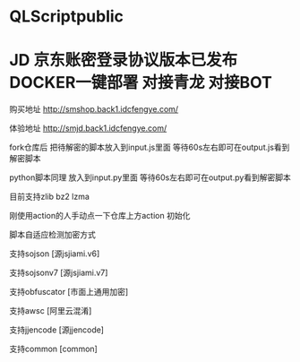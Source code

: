 # QLScriptpublic
# JD 京东账密登录协议版本已发布 DOCKER一键部署 对接青龙 对接BOT
购买地址
http://smshop.back1.idcfengye.com/

体验地址
http://smjd.back1.idcfengye.com/

fork仓库后 把待解密的脚本放入到input.js里面 等待60s左右即可在output.js看到解密脚本

python脚本同理 放入到input.py里面 等待60s左右即可在output.py看到解密脚本

目前支持zlib bz2 lzma

刚使用action的人手动点一下仓库上方action 初始化

脚本自适应检测加密方式

支持sojson [源jsjiami.v6]

支持sojsonv7 [源jsjiami.v7]

支持obfuscator [市面上通用加密]

支持awsc [阿里云混淆]

支持jjencode [源jjencode]

支持common [common]
